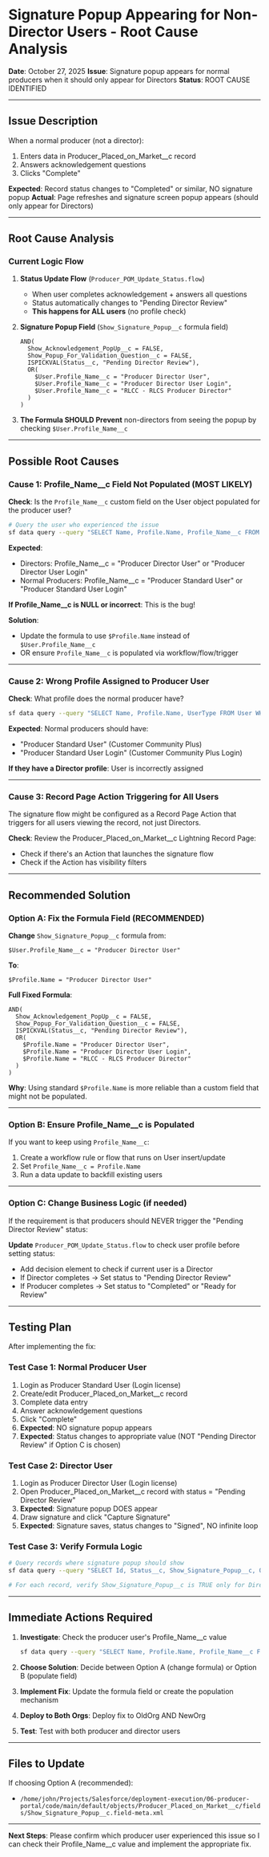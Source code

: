 # Signature Popup Appearing for Non-Director Users - Root Cause Analysis

**Date**: October 27, 2025
**Issue**: Signature popup appears for normal producers when it should only appear for Directors
**Status**: ROOT CAUSE IDENTIFIED

---

## Issue Description

When a normal producer (not a director):
1. Enters data in Producer_Placed_on_Market__c record
2. Answers acknowledgement questions
3. Clicks "Complete"

**Expected**: Record status changes to "Completed" or similar, NO signature popup
**Actual**: Page refreshes and signature screen popup appears (should only appear for Directors)

---

## Root Cause Analysis

### Current Logic Flow

1. **Status Update Flow** (`Producer_POM_Update_Status.flow`)
   - When user completes acknowledgement + answers all questions
   - Status automatically changes to "Pending Director Review"
   - **This happens for ALL users** (no profile check)

2. **Signature Popup Field** (`Show_Signature_Popup__c` formula field)
   ```apex
   AND(
     Show_Acknowledgement_PopUp__c = FALSE,
     Show_Popup_For_Validation_Question__c = FALSE,
     ISPICKVAL(Status__c, "Pending Director Review"),
     OR(
       $User.Profile_Name__c = "Producer Director User",
       $User.Profile_Name__c = "Producer Director User Login",
       $User.Profile_Name__c = "RLCC - RLCS Producer Director"
     )
   )
   ```

3. **The Formula SHOULD Prevent** non-directors from seeing the popup by checking `$User.Profile_Name__c`

---

## Possible Root Causes

### Cause 1: Profile_Name__c Field Not Populated (MOST LIKELY)

**Check**: Is the `Profile_Name__c` custom field on the User object populated for the producer user?

```bash
# Query the user who experienced the issue
sf data query --query "SELECT Name, Profile.Name, Profile_Name__c FROM User WHERE Username = '<producer_username>'" --target-org OldOrg
```

**Expected**:
- Directors: Profile_Name__c = "Producer Director User" or "Producer Director User Login"
- Normal Producers: Profile_Name__c = "Producer Standard User" or "Producer Standard User Login"

**If Profile_Name__c is NULL or incorrect**: This is the bug!

**Solution**:
- Update the formula to use `$Profile.Name` instead of `$User.Profile_Name__c`
- OR ensure `Profile_Name__c` is populated via workflow/flow/trigger

---

### Cause 2: Wrong Profile Assigned to Producer User

**Check**: What profile does the normal producer have?

```bash
sf data query --query "SELECT Name, Profile.Name, UserType FROM User WHERE Name = '<producer_name>'" --target-org OldOrg
```

**Expected**: Normal producers should have:
- "Producer Standard User" (Customer Community Plus)
- "Producer Standard User Login" (Customer Community Plus Login)

**If they have a Director profile**: User is incorrectly assigned

---

### Cause 3: Record Page Action Triggering for All Users

The signature flow might be configured as a Record Page Action that triggers for all users viewing the record, not just Directors.

**Check**: Review the Producer_Placed_on_Market__c Lightning Record Page:
- Check if there's an Action that launches the signature flow
- Check if the Action has visibility filters

---

## Recommended Solution

### Option A: Fix the Formula Field (RECOMMENDED)

**Change** `Show_Signature_Popup__c` formula from:
```apex
$User.Profile_Name__c = "Producer Director User"
```

**To**:
```apex
$Profile.Name = "Producer Director User"
```

**Full Fixed Formula**:
```apex
AND(
  Show_Acknowledgement_PopUp__c = FALSE,
  Show_Popup_For_Validation_Question__c = FALSE,
  ISPICKVAL(Status__c, "Pending Director Review"),
  OR(
    $Profile.Name = "Producer Director User",
    $Profile.Name = "Producer Director User Login",
    $Profile.Name = "RLCC - RLCS Producer Director"
  )
)
```

**Why**: Using standard `$Profile.Name` is more reliable than a custom field that might not be populated.

---

### Option B: Ensure Profile_Name__c is Populated

If you want to keep using `Profile_Name__c`:

1. Create a workflow rule or flow that runs on User insert/update
2. Set `Profile_Name__c = Profile.Name`
3. Run a data update to backfill existing users

---

### Option C: Change Business Logic (if needed)

If the requirement is that producers should NEVER trigger the "Pending Director Review" status:

**Update** `Producer_POM_Update_Status.flow` to check user profile before setting status:
- Add decision element to check if current user is a Director
- If Director completes → Set status to "Pending Director Review"
- If Producer completes → Set status to "Completed" or "Ready for Review"

---

## Testing Plan

After implementing the fix:

### Test Case 1: Normal Producer User
1. Login as Producer Standard User (Login license)
2. Create/edit Producer_Placed_on_Market__c record
3. Complete data entry
4. Answer acknowledgement questions
5. Click "Complete"
6. **Expected**: NO signature popup appears
7. **Expected**: Status changes to appropriate value (NOT "Pending Director Review" if Option C is chosen)

### Test Case 2: Director User
1. Login as Producer Director User (Login license)
2. Open Producer_Placed_on_Market__c record with status = "Pending Director Review"
3. **Expected**: Signature popup DOES appear
4. Draw signature and click "Capture Signature"
5. **Expected**: Signature saves, status changes to "Signed", NO infinite loop

### Test Case 3: Verify Formula Logic
```bash
# Query records where signature popup should show
sf data query --query "SELECT Id, Status__c, Show_Signature_Popup__c, OwnerId FROM Producer_Placed_on_Market__c WHERE Status__c = 'Pending Director Review'" --target-org OldOrg

# For each record, verify Show_Signature_Popup__c is TRUE only for Director users viewing the record
```

---

## Immediate Actions Required

1. **Investigate**: Check the producer user's Profile_Name__c value
   ```bash
   sf data query --query "SELECT Name, Profile.Name, Profile_Name__c FROM User WHERE <identify_the_user>" --target-org OldOrg
   ```

2. **Choose Solution**: Decide between Option A (change formula) or Option B (populate field)

3. **Implement Fix**: Update the formula field or create the population mechanism

4. **Deploy to Both Orgs**: Deploy fix to OldOrg AND NewOrg

5. **Test**: Test with both producer and director users

---

## Files to Update

If choosing Option A (recommended):
- `/home/john/Projects/Salesforce/deployment-execution/06-producer-portal/code/main/default/objects/Producer_Placed_on_Market__c/fields/Show_Signature_Popup__c.field-meta.xml`

---

**Next Steps**: Please confirm which producer user experienced this issue so I can check their Profile_Name__c value and implement the appropriate fix.

